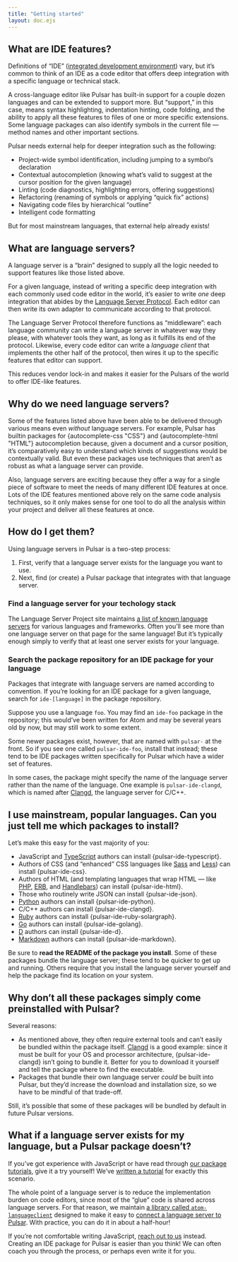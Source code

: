 ```yaml
---
title: "Getting started"
layout: doc.ejs
---
```


## What are IDE features?

Definitions of “IDE” ([integrated development environment](https://en.wikipedia.org/wiki/Integrated_development_environment)) vary, but it’s common to think of an IDE as a code editor that offers deep integration with a specific language or technical stack.

A cross-language editor like Pulsar has built-in support for a couple dozen languages and can be extended to support more. But “support,” in this case, means syntax highlighting, indentation hinting, code folding, and the ability to apply all these features to files of one or more specific extensions. Some language packages can also identify symbols in the current file — method names and other important sections.

Pulsar needs external help for deeper integration such as the following:

* Project-wide symbol identification, including jumping to a symbol’s declaration
* Contextual autocompletion (knowing what’s valid to suggest at the cursor position for the given language)
* Linting (code diagnostics, highlighting errors, offering suggestions)
* Refactoring (renaming of symbols or applying “quick fix” actions)
* Navigating code files by hierarchical “outline”
* Intelligent code formatting

But for most mainstream languages, that external help already exists!

## What are language servers?

A language server is a “brain” designed to supply all the logic needed to support features like those listed above.

For a given language, instead of writing a specific deep integration with each commonly used code editor in the world, it’s easier to write _one_ deep integration that abides by the [Language Server Protocol](https://microsoft.github.io/language-server-protocol/specifications/lsp/3.17/specification/). Each editor can then write its own adapter to communicate according to that protocol.

The Language Server Protocol therefore functions as “middleware”: each language community can write a language server in whatever way they please, with whatever tools they want, as long as it fulfills its end of the protocol. Likewise, every code editor can write a <cite>language client</cite> that implements the other half of the protocol, then wires it up to the specific features that editor can support.

This reduces vendor lock-in and makes it easier for the Pulsars of the world to offer IDE-like features.

## Why do we need language servers?

Some of the features listed above have been able to be delivered through various means even _without_ language servers. For example, Pulsar has builtin packages for {autocomplete-css "CSS"} and {autocomplete-html "HTML"} autocompletion because, given a document and a cursor position, it’s comparatively easy to understand which kinds of suggestions would be contextually valid. But even these packages use techniques that aren’t as robust as what a language server can provide.

Also, language servers are exciting because they offer a way for a single piece of software to meet the needs of many different IDE features at once. Lots of the IDE features mentioned above rely on the same code analysis techniques, so it only makes sense for one tool to do all the analysis within your project and deliver all these features at once.

## How do I get them?

Using language servers in Pulsar is a two-step process:

1. First, verify that a language server exists for the language you want to use.
2. Next, find (or create) a Pulsar package that integrates with that language server.

### Find a language server for your techology stack

The Language Server Project site maintains [a list of known language servers](https://microsoft.github.io/language-server-protocol/implementors/servers/) for various languages and frameworks. Often you’ll see more than one language server on that page for the same language! But it’s typically enough simply to verify that at least one server exists for your language.

### Search the package repository for an IDE package for your language

Packages that integrate with language servers are named according to convention. If you’re looking for an IDE package for a given language, search for `ide-[language]` in the package repository.

Suppose you use a language `foo`. You may find an `ide-foo` package in the repository; this would’ve been written for Atom and may be several years old by now, but may still work to some extent.

Some newer packages exist, however, that are named with `pulsar-` at the front. So if you see one called `pulsar-ide-foo`, install that instead; these tend to be IDE packages written specifically for Pulsar which have a wider set of features.

In some cases, the package might specify the name of the language server rather than the name of the language. One example is `pulsar-ide-clangd`, which is named after [Clangd](https://clangd.llvm.org/), the language server for C/C++.

## I use mainstream, popular languages. Can you just tell me which packages to install?

Let’s make this easy for the vast majority of you:

* JavaScript and [TypeScript](https://www.typescriptlang.org/) authors can install {pulsar-ide-typescript}.
* Authors of CSS (and “enhanced” CSS languages like [Sass](https://sass-lang.com/) and [Less](https://lesscss.org/)) can install {pulsar-ide-css}.
* Authors of HTML (and templating languages that wrap HTML — like [PHP](https://www.php.net/), [ERB](https://github.com/ruby/erb?tab=readme-ov-file#erb), and [Handlebars](https://handlebarsjs.com/guide/)) can install {pulsar-ide-html}.
* Those who routinely write JSON can install {pulsar-ide-json}.
* [Python](https://www.python.org/) authors can install {pulsar-ide-python}.
* C/C++ authors can install {pulsar-ide-clangd}.
* [Ruby](https://www.ruby-lang.org/) authors can install {pulsar-ide-ruby-solargraph}.
* [Go](https://go.dev/) authors can install {pulsar-ide-golang}.
* [D](https://dlang.org/) authors can install {pulsar-ide-d}.
* [Markdown](https://www.markdownguide.org/) authors can install {pulsar-ide-markdown}.

Be sure to **read the README of the package you install**. Some of these packages bundle the language server; these tend to be quicker to get up and running. Others require that you install the language server yourself and help the package find its location on your system.


## Why don’t all these packages simply come preinstalled with Pulsar?

Several reasons:

* As mentioned above, they often require external tools and can’t easily be bundled within the package itself. [Clangd](https://clangd.llvm.org/) is a good example: since it must be built for your OS and processor architecture, {pulsar-ide-clangd} isn’t going to bundle it. Better for you to download it yourself and tell the package where to find the executable.
* Packages that bundle their own language server _could_ be built into Pulsar, but they’d increase the download and installation size, so we have to be mindful of that trade-off.

Still, it’s possible that some of these packages will be bundled by default in future Pulsar versions.

## What if a language server exists for my language, but a Pulsar package doesn’t?

If you’ve got experience with JavaScript or have read through [our package tutorials](/developing-for-pulsar/), give it a try yourself! We’ve [written a tutorial](../writing-your-own-ide-package/) for exactly this scenario.

The whole point of a language server is to reduce the implementation burden on code editors, since most of the “glue” code is shared across language servers. For that reason, we maintain [a library called `atom-languageclient`](https://github.com/savetheclocktower/atom-languageclient) designed to make it easy to [connect a language server to Pulsar](https://github.com/savetheclocktower/atom-languageclient?tab=readme-ov-file#developing-packages). With practice, you can do it in about a half-hour!

If you’re not comfortable writing JavaScript, [reach out to us](https://pulsar-edit.dev/community) instead. Creating an IDE package for Pulsar is easier than you think! We can often coach you through the process, or perhaps even write it for you.

